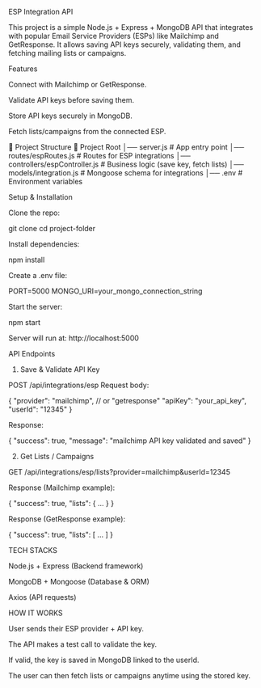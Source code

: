 ESP Integration API

This project is a simple Node.js + Express + MongoDB API that integrates with popular Email Service Providers (ESPs) like Mailchimp and GetResponse. It allows saving API keys securely, validating them, and fetching mailing lists or campaigns.

Features

Connect with Mailchimp or GetResponse.

Validate API keys before saving them.

Store API keys securely in MongoDB.

Fetch lists/campaigns from the connected ESP.

📂 Project Structure
📂 Project Root
│── server.js                 # App entry point
│── routes/espRoutes.js       # Routes for ESP integrations
│── controllers/espController.js  # Business logic (save key, fetch lists)
│── models/integration.js     # Mongoose schema for integrations
│── .env                      # Environment variables



 Setup & Installation

Clone the repo:

git clone <your-repo-url>
cd project-folder


Install dependencies:

npm install


Create a .env file:

PORT=5000
MONGO_URI=your_mongo_connection_string


Start the server:

npm start


Server will run at: http://localhost:5000


 API Endpoints




1. Save & Validate API Key

POST /api/integrations/esp
Request body:

{
  "provider": "mailchimp",   // or "getresponse"
  "apiKey": "your_api_key",
  "userId": "12345"
}


Response:

{
  "success": true,
  "message": "mailchimp API key validated and saved"
}




2. Get Lists / Campaigns

GET /api/integrations/esp/lists?provider=mailchimp&userId=12345

Response (Mailchimp example):

{
  "success": true,
  "lists": { ... }
}


Response (GetResponse example):

{
  "success": true,
  "lists": [ ... ]
}






TECH STACKS

Node.js + Express (Backend framework)

MongoDB + Mongoose (Database & ORM)

Axios (API requests)



HOW IT WORKS

User sends their ESP provider + API key.

The API makes a test call to validate the key.

If valid, the key is saved in MongoDB linked to the userId.

The user can then fetch lists or campaigns anytime using the stored key.